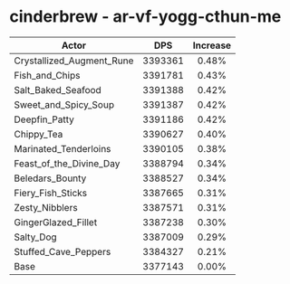 # cinderbrew - ar-vf-yogg-cthun-me
| Actor | DPS | Increase |
|---|:---:|:---:|
|Crystallized_Augment_Rune|3393361|0.48%|
|Fish_and_Chips|3391781|0.43%|
|Salt_Baked_Seafood|3391388|0.42%|
|Sweet_and_Spicy_Soup|3391387|0.42%|
|Deepfin_Patty|3391186|0.42%|
|Chippy_Tea|3390627|0.40%|
|Marinated_Tenderloins|3390105|0.38%|
|Feast_of_the_Divine_Day|3388794|0.34%|
|Beledars_Bounty|3388527|0.34%|
|Fiery_Fish_Sticks|3387665|0.31%|
|Zesty_Nibblers|3387571|0.31%|
|GingerGlazed_Fillet|3387238|0.30%|
|Salty_Dog|3387009|0.29%|
|Stuffed_Cave_Peppers|3384327|0.21%|
|Base|3377143|0.00%|
